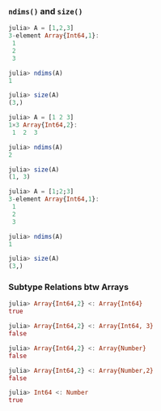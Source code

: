 ### `ndims()` and `size()`
```julia
julia> A = [1,2,3]
3-element Array{Int64,1}:
 1
 2
 3

julia> ndims(A)
1

julia> size(A)
(3,)

julia> A = [1 2 3]
1×3 Array{Int64,2}:
 1  2  3

julia> ndims(A)
2

julia> size(A)
(1, 3)

julia> A = [1;2;3]
3-element Array{Int64,1}:
 1
 2
 3

julia> ndims(A)
1

julia> size(A)
(3,)
```


### Subtype Relations btw Arrays
```julia
julia> Array{Int64,2} <: Array{Int64}
true

julia> Array{Int64,2} <: Array{Int64, 3}
false

julia> Array{Int64,2} <: Array{Number}
false

julia> Array{Int64,2} <: Array{Number,2}
false

julia> Int64 <: Number
true
```
